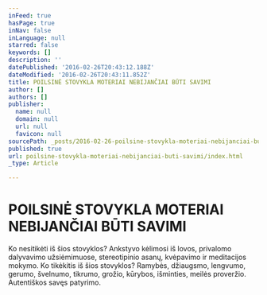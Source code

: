 ```yaml
---
inFeed: true
hasPage: true
inNav: false
inLanguage: null
starred: false
keywords: []
description: ''
datePublished: '2016-02-26T20:43:12.188Z'
dateModified: '2016-02-26T20:43:11.852Z'
title: POILSINĖ STOVYKLA MOTERIAI NEBIJANČIAI BŪTI SAVIMI
author: []
authors: []
publisher:
  name: null
  domain: null
  url: null
  favicon: null
sourcePath: _posts/2016-02-26-poilsine-stovykla-moteriai-nebijanciai-buti-savimi.md
published: true
url: poilsine-stovykla-moteriai-nebijanciai-buti-savimi/index.html
_type: Article

---
```

# POILSINĖ STOVYKLA MOTERIAI NEBIJANČIAI BŪTI SAVIMI

Ko nesitikėti iš šios stovyklos? Ankstyvo kėlimosi iš lovos, privalomo dalyvavimo užsiėmimuose, stereotipinio asanų, kvėpavimo ir meditacijos mokymo. Ko tikėkitis iš šios stovyklos? Ramybės, džiaugsmo, lengvumo, gerumo, švelnumo, tikrumo, grožio, kūrybos, išminties, meilės proveržio. Autentiškos savęs patyrimo.